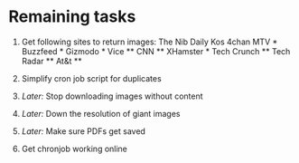 # Remaining tasks

  1) Get following sites to return images:
    The Nib
    Daily Kos
    4chan
    MTV *
    Buzzfeed *
    Gizmodo *
    Vice **
    CNN **
    XHamster *
    Tech Crunch **
    Tech Radar **
    At&t **

  2) Simplify cron job script for duplicates
  3) _Later:_ Stop downloading images without content
  4) _Later:_ Down the resolution of giant images
  5) _Later:_ Make sure PDFs get saved
  5) Get chronjob working online